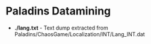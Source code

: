 # Paladins Datamining
- **./lang.txt** - Text dump extracted from Paladins/ChaosGame/Localization/INT/Lang_INT.dat
